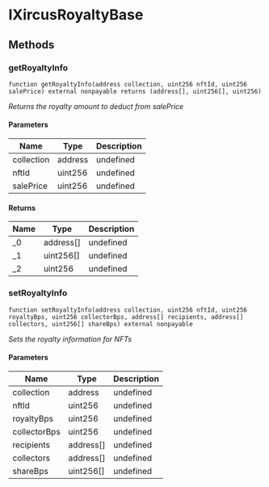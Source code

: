 # IXircusRoyaltyBase









## Methods

### getRoyaltyInfo

```solidity
function getRoyaltyInfo(address collection, uint256 nftId, uint256 salePrice) external nonpayable returns (address[], uint256[], uint256)
```



*Returns the royalty amount to deduct from salePrice*

#### Parameters

| Name | Type | Description |
|---|---|---|
| collection | address | undefined |
| nftId | uint256 | undefined |
| salePrice | uint256 | undefined |

#### Returns

| Name | Type | Description |
|---|---|---|
| _0 | address[] | undefined |
| _1 | uint256[] | undefined |
| _2 | uint256 | undefined |

### setRoyaltyInfo

```solidity
function setRoyaltyInfo(address collection, uint256 nftId, uint256 royaltyBps, uint256 collectorBps, address[] recipients, address[] collectors, uint256[] shareBps) external nonpayable
```



*Sets the royalty information for NFTs*

#### Parameters

| Name | Type | Description |
|---|---|---|
| collection | address | undefined |
| nftId | uint256 | undefined |
| royaltyBps | uint256 | undefined |
| collectorBps | uint256 | undefined |
| recipients | address[] | undefined |
| collectors | address[] | undefined |
| shareBps | uint256[] | undefined |




